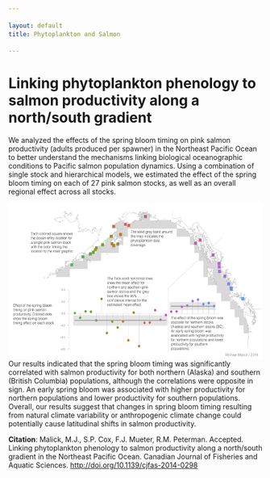 ```yaml
---

layout: default
title: Phytoplankton and Salmon

---
```


# Linking phytoplankton phenology to salmon productivity along a north/south gradient

We analyzed the effects of the spring bloom timing on pink salmon productivity
(adults produced per spawner) in the Northeast Pacific Ocean to better
understand the mechanisms linking biological oceanographic conditions to Pacific
salmon population dynamics. Using a combination of single stock and hierarchical
models, we estimated the effect of the spring bloom timing on each of 27 pink
salmon stocks, as well as an overall regional effect across all stocks. 

<a href="./bloom-fig-1200.png"><img src="./bloom-fig-720.png" alt="Bloom Graphic" width="540" height="310" align="left"/></a>

Our results indicated that the spring bloom timing was significantly correlated
with salmon productivity for both northern (Alaska) and southern (British
Columbia) populations, although the correlations were opposite in sign. An early
spring bloom was associated with higher productivity for northern populations
and lower productivity for southern populations. Overall, our results suggest
that changes in spring bloom timing resulting from natural climate variability
or anthropogenic climate change could potentially cause latitudinal shifts in
salmon productivity.

**Citation**: Malick, M.J., S.P. Cox, F.J. Mueter, R.M. Peterman. Accepted.
Linking phytoplankton phenology to salmon productivity along a north/south
gradient in the Northeast Pacific Ocean. Canadian Journal of Fisheries and
Aquatic Sciences. <http://doi.org/10.1139/cjfas-2014-0298>

